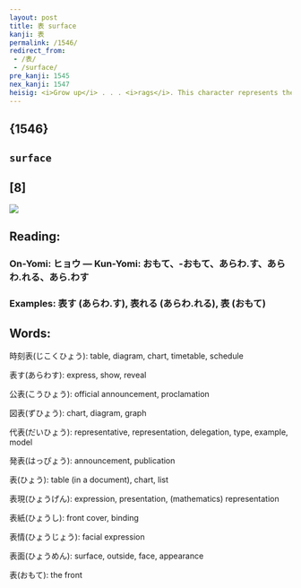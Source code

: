 ```yaml
---
layout: post
title: 表 surface
kanji: 表
permalink: /1546/
redirect_from:
 - /表/
 - /surface/
pre_kanji: 1545
nex_kanji: 1547
heisig: <i>Grow up</i> . . . <i>rags</i>. This character represents the "outside" of a garment, just as the kanji for <i>back</i> (Frame 426) depicted the "inside" or lining.
---
```


## {1546}

## `surface`

## [8]

<div class="stroke"><img src="E8A1A8.png" /></div>

## Reading:

### On-Yomi: ヒョウ &mdash; Kun-Yomi: おもて、-おもて、あらわ.す、あらわ.れる、あら.わす

### Examples: 表す (あらわ.す), 表れる (あらわ.れる), 表 (おもて)

## Words:

時刻表(じこくひょう): table, diagram, chart, timetable, schedule

表す(あらわす): express, show, reveal

公表(こうひょう): official announcement, proclamation

図表(ずひょう): chart, diagram, graph

代表(だいひょう): representative, representation, delegation, type, example, model

発表(はっぴょう): announcement, publication

表(ひょう): table (in a document), chart, list

表現(ひょうげん): expression, presentation, (mathematics) representation

表紙(ひょうし): front cover, binding

表情(ひょうじょう): facial expression

表面(ひょうめん): surface, outside, face, appearance

表(おもて): the front
